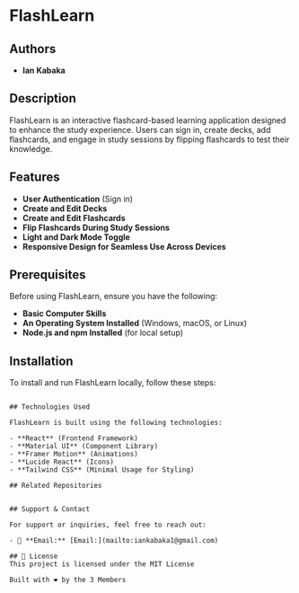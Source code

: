 # FlashLearn

## Authors

- **Ian Kabaka**

## Description

FlashLearn is an interactive flashcard-based learning application designed to enhance the study experience. Users can sign in, create decks, add flashcards, and engage in study sessions by flipping flashcards to test their knowledge.

## Features

- **User Authentication** (Sign in)
- **Create and Edit Decks**
- **Create and Edit Flashcards**
- **Flip Flashcards During Study Sessions**
- **Light and Dark Mode Toggle**
- **Responsive Design for Seamless Use Across Devices**

## Prerequisites

Before using FlashLearn, ensure you have the following:

- **Basic Computer Skills**
- **An Operating System Installed** (Windows, macOS, or Linux)
- **Node.js and npm Installed** (for local setup)

## Installation

To install and run FlashLearn locally, follow these steps:

```

## Technologies Used

FlashLearn is built using the following technologies:

- **React** (Frontend Framework)
- **Material UI** (Component Library)
- **Framer Motion** (Animations)
- **Lucide React** (Icons)
- **Tailwind CSS** (Minimal Usage for Styling)

## Related Repositories


## Support & Contact

For support or inquiries, feel free to reach out:

- 📧 **Email:** [Email:](mailto:iankabaka1@gmail.com)

## 📄 License
This project is licensed under the MIT License 

Built with ❤️ by the 3 Members
```

